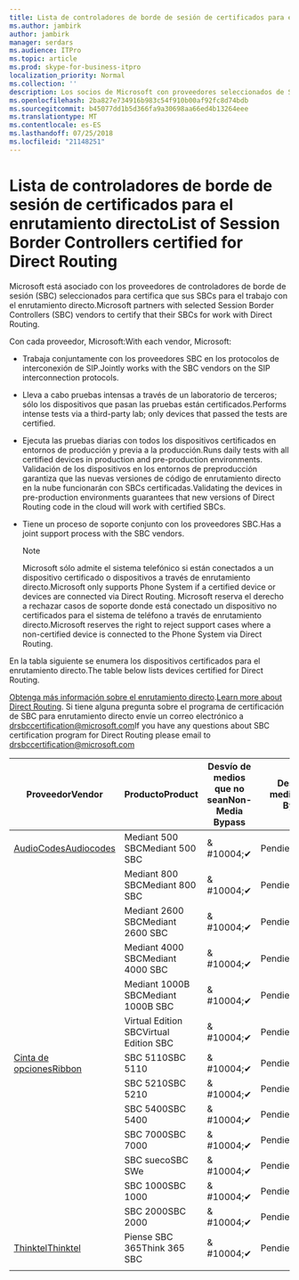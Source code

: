 ```yaml
---
title: Lista de controladores de borde de sesión de certificados para el enrutamiento directo
ms.author: jambirk
author: jambirk
manager: serdars
ms.audience: ITPro
ms.topic: article
ms.prod: skype-for-business-itpro
localization_priority: Normal
ms.collection: ''
description: Los socios de Microsoft con proveedores seleccionados de SBC certifica su SBC para trabajan con el enrutamiento directo.
ms.openlocfilehash: 2ba827e734916b983c54f910b00af92fc8d74bdb
ms.sourcegitcommit: b45077dd1b5d366fa9a30698aa66ed4b13264eee
ms.translationtype: MT
ms.contentlocale: es-ES
ms.lasthandoff: 07/25/2018
ms.locfileid: "21148251"
---
```

# <a name="list-of-session-border-controllers-certified-for-direct-routing"></a><span data-ttu-id="950d6-103">Lista de controladores de borde de sesión de certificados para el enrutamiento directo</span><span class="sxs-lookup"><span data-stu-id="950d6-103">List of Session Border Controllers certified for Direct Routing</span></span>

<span data-ttu-id="950d6-104">Microsoft está asociado con los proveedores de controladores de borde de sesión (SBC) seleccionados para certifica que sus SBCs para el trabajo con el enrutamiento directo.</span><span class="sxs-lookup"><span data-stu-id="950d6-104">Microsoft partners with selected Session Border Controllers (SBC) vendors to certify that their SBCs for work with Direct Routing.</span></span> 

<span data-ttu-id="950d6-105">Con cada proveedor, Microsoft:</span><span class="sxs-lookup"><span data-stu-id="950d6-105">With each vendor, Microsoft:</span></span> 

- <span data-ttu-id="950d6-106">Trabaja conjuntamente con los proveedores SBC en los protocolos de interconexión de SIP.</span><span class="sxs-lookup"><span data-stu-id="950d6-106">Jointly works with the SBC vendors on the SIP interconnection protocols.</span></span>
- <span data-ttu-id="950d6-107">Lleva a cabo pruebas intensas a través de un laboratorio de terceros; sólo los dispositivos que pasan las pruebas están certificados.</span><span class="sxs-lookup"><span data-stu-id="950d6-107">Performs intense tests via a third-party lab; only devices that passed the tests are certified.</span></span> 
- <span data-ttu-id="950d6-108">Ejecuta las pruebas diarias con todos los dispositivos certificados en entornos de producción y previa a la producción.</span><span class="sxs-lookup"><span data-stu-id="950d6-108">Runs daily tests with all certified devices in production and pre-production environments.</span></span> <span data-ttu-id="950d6-109">Validación de los dispositivos en los entornos de preproducción garantiza que las nuevas versiones de código de enrutamiento directo en la nube funcionarán con SBCs certificadas.</span><span class="sxs-lookup"><span data-stu-id="950d6-109">Validating the devices in pre-production environments guarantees that new versions of Direct Routing code in the cloud will work with certified SBCs.</span></span> 
- <span data-ttu-id="950d6-110">Tiene un proceso de soporte conjunto con los proveedores SBC.</span><span class="sxs-lookup"><span data-stu-id="950d6-110">Has a joint support process with the SBC vendors.</span></span>
 

  > [!NOTE]
  > <span data-ttu-id="950d6-111">Microsoft sólo admite el sistema telefónico si están conectados a un dispositivo certificado o dispositivos a través de enrutamiento directo.</span><span class="sxs-lookup"><span data-stu-id="950d6-111">Microsoft only supports Phone System if a certified device or devices are connected via Direct Routing.</span></span> <span data-ttu-id="950d6-112">Microsoft reserva el derecho a rechazar casos de soporte donde está conectado un dispositivo no certificados para el sistema de teléfono a través de enrutamiento directo.</span><span class="sxs-lookup"><span data-stu-id="950d6-112">Microsoft reserves the right to reject support cases where a non-certified device is connected to the Phone System via Direct Routing.</span></span> 

<span data-ttu-id="950d6-113">En la tabla siguiente se enumera los dispositivos certificados para el enrutamiento directo.</span><span class="sxs-lookup"><span data-stu-id="950d6-113">The table below lists devices certified for Direct Routing.</span></span> 

<span data-ttu-id="950d6-114">[Obtenga más información sobre el enrutamiento directo](https://aka.ms/dr).</span><span class="sxs-lookup"><span data-stu-id="950d6-114">[Learn more about Direct Routing](https://aka.ms/dr).</span></span> <span data-ttu-id="950d6-115">Si tiene alguna pregunta sobre el programa de certificación de SBC para enrutamiento directo envíe un correo electrónico a drsbccertification@microsoft.com</span><span class="sxs-lookup"><span data-stu-id="950d6-115">If you have any questions about SBC certification program for Direct Routing please email to drsbccertification@microsoft.com</span></span>


|<span data-ttu-id="950d6-116">Proveedor</span><span class="sxs-lookup"><span data-stu-id="950d6-116">Vendor</span></span>  |<span data-ttu-id="950d6-117">Producto</span><span class="sxs-lookup"><span data-stu-id="950d6-117">Product</span></span>  |<span data-ttu-id="950d6-118">Desvío de medios que no sean</span><span class="sxs-lookup"><span data-stu-id="950d6-118">Non-Media Bypass</span></span>  |<span data-ttu-id="950d6-119">Desvío de medios</span><span class="sxs-lookup"><span data-stu-id="950d6-119">Media Bypass</span></span>  |<span data-ttu-id="950d6-120">Versión de software</span><span class="sxs-lookup"><span data-stu-id="950d6-120">Software Version</span></span>|
|---------|---------|---------|---------|---------|
|[<span data-ttu-id="950d6-121">AudioCodes</span><span class="sxs-lookup"><span data-stu-id="950d6-121">Audiocodes</span></span>](https://www.audiocodes.com/solutions-products/products/products-for-microsoft-365/sbcs-media-gateways)    |   <span data-ttu-id="950d6-122">Mediant 500 SBC</span><span class="sxs-lookup"><span data-stu-id="950d6-122">Mediant 500 SBC</span></span>       |    <span data-ttu-id="950d6-123">& #10004;</span><span class="sxs-lookup"><span data-stu-id="950d6-123">&#10004;</span></span>     |    <span data-ttu-id="950d6-124">Pendiente</span><span class="sxs-lookup"><span data-stu-id="950d6-124">Pending</span></span>      |     <span data-ttu-id="950d6-125">7.20A.200.055</span><span class="sxs-lookup"><span data-stu-id="950d6-125">7.20A.200.055</span></span>     |
|  |   <span data-ttu-id="950d6-126">Mediant 800 SBC</span><span class="sxs-lookup"><span data-stu-id="950d6-126">Mediant 800 SBC</span></span>       |    <span data-ttu-id="950d6-127">& #10004;</span><span class="sxs-lookup"><span data-stu-id="950d6-127">&#10004;</span></span>      |     <span data-ttu-id="950d6-128">Pendiente</span><span class="sxs-lookup"><span data-stu-id="950d6-128">Pending</span></span>    |      <span data-ttu-id="950d6-129">7.20A.200.055</span><span class="sxs-lookup"><span data-stu-id="950d6-129">7.20A.200.055</span></span>    |
|     |      <span data-ttu-id="950d6-130">Mediant 2600 SBC</span><span class="sxs-lookup"><span data-stu-id="950d6-130">Mediant 2600 SBC</span></span>    |     <span data-ttu-id="950d6-131">& #10004;</span><span class="sxs-lookup"><span data-stu-id="950d6-131">&#10004;</span></span>     |    <span data-ttu-id="950d6-132">Pendiente</span><span class="sxs-lookup"><span data-stu-id="950d6-132">Pending</span></span>     |    <span data-ttu-id="950d6-133">7.20A.200.055</span><span class="sxs-lookup"><span data-stu-id="950d6-133">7.20A.200.055</span></span>      |
|     |   <span data-ttu-id="950d6-134">Mediant 4000 SBC</span><span class="sxs-lookup"><span data-stu-id="950d6-134">Mediant 4000 SBC</span></span>       |     <span data-ttu-id="950d6-135">& #10004;</span><span class="sxs-lookup"><span data-stu-id="950d6-135">&#10004;</span></span>     |    <span data-ttu-id="950d6-136">Pendiente</span><span class="sxs-lookup"><span data-stu-id="950d6-136">Pending</span></span>     |    <span data-ttu-id="950d6-137">7.20A.200.055</span><span class="sxs-lookup"><span data-stu-id="950d6-137">7.20A.200.055</span></span>      |
|     |    <span data-ttu-id="950d6-138">Mediant 1000B SBC</span><span class="sxs-lookup"><span data-stu-id="950d6-138">Mediant 1000B  SBC</span></span>   |    <span data-ttu-id="950d6-139">& #10004;</span><span class="sxs-lookup"><span data-stu-id="950d6-139">&#10004;</span></span>      |  <span data-ttu-id="950d6-140">Pendiente</span><span class="sxs-lookup"><span data-stu-id="950d6-140">Pending</span></span>       |    <span data-ttu-id="950d6-141">7.20A.200.055</span><span class="sxs-lookup"><span data-stu-id="950d6-141">7.20A.200.055</span></span>   |
|     |   <span data-ttu-id="950d6-142">Virtual Edition SBC</span><span class="sxs-lookup"><span data-stu-id="950d6-142">Virtual Edition SBC</span></span>    |   <span data-ttu-id="950d6-143">& #10004;</span><span class="sxs-lookup"><span data-stu-id="950d6-143">&#10004;</span></span>   |<span data-ttu-id="950d6-144">Pendiente</span><span class="sxs-lookup"><span data-stu-id="950d6-144">Pending</span></span>         |     <span data-ttu-id="950d6-145">7.20A.200.055</span><span class="sxs-lookup"><span data-stu-id="950d6-145">7.20A.200.055</span></span>     |
|[<span data-ttu-id="950d6-146">Cinta de opciones</span><span class="sxs-lookup"><span data-stu-id="950d6-146">Ribbon</span></span>](https://ribboncommunications.com/solutions/enterprise-solutions/microsoft-skype-business)     | <span data-ttu-id="950d6-147">SBC 5110</span><span class="sxs-lookup"><span data-stu-id="950d6-147">SBC 5110</span></span>    |    <span data-ttu-id="950d6-148">& #10004;</span><span class="sxs-lookup"><span data-stu-id="950d6-148">&#10004;</span></span>      |   <span data-ttu-id="950d6-149">Pendiente</span><span class="sxs-lookup"><span data-stu-id="950d6-149">Pending</span></span>      |     <span data-ttu-id="950d6-150">V6.2</span><span class="sxs-lookup"><span data-stu-id="950d6-150">V6.2</span></span>     |
|     |<span data-ttu-id="950d6-151">SBC 5210</span><span class="sxs-lookup"><span data-stu-id="950d6-151">SBC 5210</span></span>     |     <span data-ttu-id="950d6-152">& #10004;</span><span class="sxs-lookup"><span data-stu-id="950d6-152">&#10004;</span></span>     |    <span data-ttu-id="950d6-153">Pendiente</span><span class="sxs-lookup"><span data-stu-id="950d6-153">Pending</span></span>     |    <span data-ttu-id="950d6-154">V6.2</span><span class="sxs-lookup"><span data-stu-id="950d6-154">V6.2</span></span>      |
|     | <span data-ttu-id="950d6-155">SBC 5400</span><span class="sxs-lookup"><span data-stu-id="950d6-155">SBC 5400</span></span>     |    <span data-ttu-id="950d6-156">& #10004;</span><span class="sxs-lookup"><span data-stu-id="950d6-156">&#10004;</span></span>  |    <span data-ttu-id="950d6-157">Pendiente</span><span class="sxs-lookup"><span data-stu-id="950d6-157">Pending</span></span>     |   <span data-ttu-id="950d6-158">V6.2</span><span class="sxs-lookup"><span data-stu-id="950d6-158">V6.2</span></span>    |
|     |<span data-ttu-id="950d6-159">SBC 7000</span><span class="sxs-lookup"><span data-stu-id="950d6-159">SBC 7000</span></span>     |     <span data-ttu-id="950d6-160">& #10004;</span><span class="sxs-lookup"><span data-stu-id="950d6-160">&#10004;</span></span>  |    <span data-ttu-id="950d6-161">Pendiente</span><span class="sxs-lookup"><span data-stu-id="950d6-161">Pending</span></span>     |    <span data-ttu-id="950d6-162">V6.2</span><span class="sxs-lookup"><span data-stu-id="950d6-162">V6.2</span></span>      |
|     | <span data-ttu-id="950d6-163">SBC sueco</span><span class="sxs-lookup"><span data-stu-id="950d6-163">SBC SWe</span></span>  |   <span data-ttu-id="950d6-164">& #10004;</span><span class="sxs-lookup"><span data-stu-id="950d6-164">&#10004;</span></span>    |    <span data-ttu-id="950d6-165">Pendiente</span><span class="sxs-lookup"><span data-stu-id="950d6-165">Pending</span></span>     |    <span data-ttu-id="950d6-166">V6.2</span><span class="sxs-lookup"><span data-stu-id="950d6-166">V6.2</span></span>      |
|     |<span data-ttu-id="950d6-167">SBC 1000</span><span class="sxs-lookup"><span data-stu-id="950d6-167">SBC 1000</span></span>   |     <span data-ttu-id="950d6-168">& #10004;</span><span class="sxs-lookup"><span data-stu-id="950d6-168">&#10004;</span></span>   |     <span data-ttu-id="950d6-169">Pendiente</span><span class="sxs-lookup"><span data-stu-id="950d6-169">Pending</span></span>    |    <span data-ttu-id="950d6-170">V7.0.2</span><span class="sxs-lookup"><span data-stu-id="950d6-170">V7.0.2</span></span>   |<span data-ttu-id="950d6-171">& #10004;</span><span class="sxs-lookup"><span data-stu-id="950d6-171">&#10004;</span></span> 
|     | <span data-ttu-id="950d6-172">SBC 2000</span><span class="sxs-lookup"><span data-stu-id="950d6-172">SBC 2000</span></span>    |     <span data-ttu-id="950d6-173">& #10004;</span><span class="sxs-lookup"><span data-stu-id="950d6-173">&#10004;</span></span>   |    <span data-ttu-id="950d6-174">Pendiente</span><span class="sxs-lookup"><span data-stu-id="950d6-174">Pending</span></span>     |    <span data-ttu-id="950d6-175">V7.0.2</span><span class="sxs-lookup"><span data-stu-id="950d6-175">V7.0.2</span></span>      |
|[<span data-ttu-id="950d6-176">Thinktel</span><span class="sxs-lookup"><span data-stu-id="950d6-176">Thinktel</span></span>](https://www.thinktel.ca/services/think-365/think-365-overview/)     |    <span data-ttu-id="950d6-177">Piense SBC 365</span><span class="sxs-lookup"><span data-stu-id="950d6-177">Think 365 SBC</span></span>      |  <span data-ttu-id="950d6-178">& #10004;</span><span class="sxs-lookup"><span data-stu-id="950d6-178">&#10004;</span></span>       |    <span data-ttu-id="950d6-179">Pendiente</span><span class="sxs-lookup"><span data-stu-id="950d6-179">Pending</span></span>     |   <span data-ttu-id="950d6-180">V1.4</span><span class="sxs-lookup"><span data-stu-id="950d6-180">V1.4</span></span>       |
|     |         |         |         |         |
